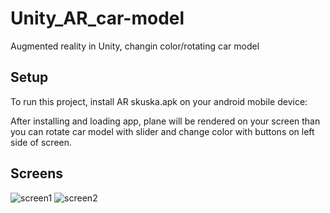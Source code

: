 # Unity_AR_car-model
Augmented reality in Unity, changin color/rotating car model

## Setup
To run this project, install AR skuska.apk on your android mobile device:

After installing and loading app, plane will be rendered on your screen than you can rotate car model with slider
and change color with buttons on left side of screen.

## Screens
![screen1](https://user-images.githubusercontent.com/45428949/99885677-23c70100-2c37-11eb-9093-846335bfac83.jpg)
![screen2](https://user-images.githubusercontent.com/45428949/99885678-245f9780-2c37-11eb-9b8b-c9be2dc8b005.jpg)
